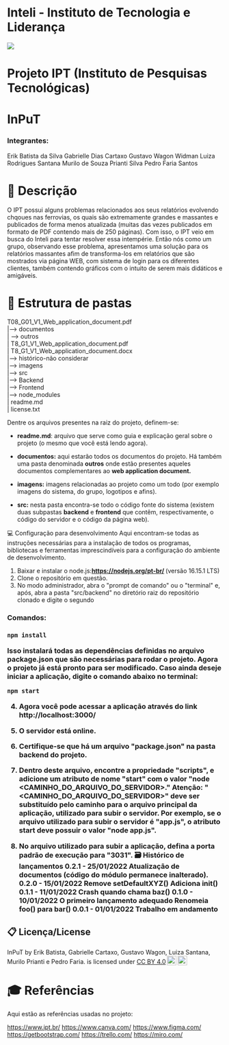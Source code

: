 <h1>Inteli - Instituto de Tecnologia e Liderança</h1>

<img src= "https://s3.amazonaws.com/gupy5/production/companies/26702/images/jobs/4705461/20230419025526220_socialPicture.jpg">

# Projeto IPT (Instituto de Pesquisas Tecnológicas)

<h1>InPuT</h1>
<h3>Integrantes:</h3>
<a>Erik Batista da Silva</a>
<a>Gabrielle Dias Cartaxo</a>
<a>Gustavo Wagon Widman</a>
<a>Luiza Rodrigues Santana</a>
<a>Murilo de Souza Prianti Silva</a>
<a>Pedro Faria Santos

<h1>📝 Descrição</h1>
O IPT possui alguns problemas relacionados aos seus relatórios evolvendo chqoues nas ferrovias, os quais são extremamente grandes e massantes e publicados de forma menos atualizada (muitas das vezes publicados em formato de PDF contendo mais de 250 páginas). Com isso, o IPT veio em busca do Inteli para tentar resolver essa intempérie. Então nós como um grupo, observando esse problema, apresentamos uma solução para os relatórios massantes afim de transforma-los em relatórios que são mostrados via página WEB, com sistema de login para os diferentes clientes, também contendo gráficos com o intuito de serem mais didáticos e amigáveis.

<h1>📁 Estrutura de pastas</h1>
T08_G01_V1_Web_application_document.pdf<br>
|--> documentos<br>
  | --> outros<br>
| T8_G1_V1_Web_application_document.pdf<br>
| T8_G1_V1_Web_application_document.docx<br>
|--> histórico-não considerar<br>
|--> imagens<br>
|--> src<br>
  |--> Backend<br>
  |--> Frontend<br>
  |--> node_modules<br>
| readme.md<br>
| license.txt<br>

Dentre os arquivos presentes na raiz do projeto, definem-se:

  - <b>readme.md</b>: arquivo que serve como guia e explicação geral sobre o projeto (o mesmo que você está lendo agora).

  - <b>documentos:</b> aqui estarão todos os documentos do projeto. Há também uma pasta denominada <b>outros</b> onde estão presentes aqueles documentos complementares ao <b>web application document.</b>

  - <b>imagens:</b> imagens relacionadas ao projeto como um todo (por exemplo imagens do sistema, do grupo, logotipos e afins).

  - <b>src:</b> nesta pasta encontra-se todo o código fonte do sistema (existem duas subpastas <b>backend</b> e <b>frontend</b> que contêm, respectivamente, o código do servidor e o código da página web).

💻 Configuração para desenvolvimento
Aqui encontram-se todas as instruções necessárias para a instalação de todos os programas, bibliotecas e ferramentas imprescindíveis para a configuração do ambiente de desenvolvimento.

1. Baixar e instalar o node.js:<b>https://nodejs.org/pt-br/ </b>(versão 16.15.1 LTS)
2. Clone o repositório em questão.
3. No modo administrador, abra o "prompt de comando" ou o "terminal" e, após, abra a pasta "src/backend" no diretório raiz do repositório clonado e digite o segundo<br>
<h3>Comandos:<h3>
  
```sh
npm install
```

Isso instalará todas as dependências definidas no arquivo package.json que são necessárias para rodar o projeto. Agora o projeto já está pronto para ser modificado. Caso ainda deseje iniciar a aplicação, digite o comando abaixo no terminal:
  
```sh
npm start
```
  
4. Agora você pode acessar a aplicação através do link http://localhost:3000/
5. O servidor está online.

1. Certifique-se que há um arquivo "package.json" na pasta backend do projeto.

2. Dentro deste arquivo, encontre a propriedade "scripts", e adicione um atributo de nome "start"
com o valor "node <CAMINHO_DO_ARQUIVO_DO_SERVIDOR>." Atenção: "<CAMINHO_DO_ARQUIVO_DO_SERVIDOR>" 
deve ser substituído pelo caminho para o arquivo principal da aplicação, utilizado para subir o
servidor. Por exemplo, se o arquivo utilizado para subir o servidor é "app.js", o atributo start
deve possuir o valor "node app.js".

3. No arquivo utilizado para subir a aplicação, defina a porta padrão de execução para "3031".
🗃 Histórico de lançamentos
0.2.1 - 25/01/2022
Atualização de documentos (código do módulo permanece inalterado).
0.2.0 - 15/01/2022
Remove setDefaultXYZ()
Adiciona init()
0.1.1 - 11/01/2022
Crash quando chama baz()
0.1.0 - 10/01/2022
O primeiro lançamento adequado
Renomeia foo() para bar()
0.0.1 - 01/01/2022
Trabalho em andamento

## 📋 Licença/License

<p xmlns:cc="http://creativecommons.org/ns#" xmlns:dct="http://purl.org/dc/terms/"><span property="dct:title">InPuT</span> by <span property="cc:attributionName">Erik Batista, Gabrielle Cartaxo, Gustavo Wagon, Luiza Santana, Murilo Prianti e Pedro Faria.</span> is licensed under <a href="http://creativecommons.org/licenses/by/4.0/?ref=chooser-v1" target="_blank" rel="license noopener noreferrer" style="display:inline-block;">CC BY 4.0<img style="height:22px!important;margin-left:3px;vertical-align:text-bottom;" src="https://mirrors.creativecommons.org/presskit/icons/cc.svg?ref=chooser-v1"><img style="height:22px!important;margin-left:3px;vertical-align:text-bottom;" src="https://mirrors.creativecommons.org/presskit/icons/by.svg?ref=chooser-v1"></a></p>

<h1>🎓 Referências</h1>
Aqui estão as referências usadas no projeto:

https://www.ipt.br/
https://www.canva.com/
https://www.figma.com/
https://getbootstrap.com/
https://trello.com/
https://miro.com/





